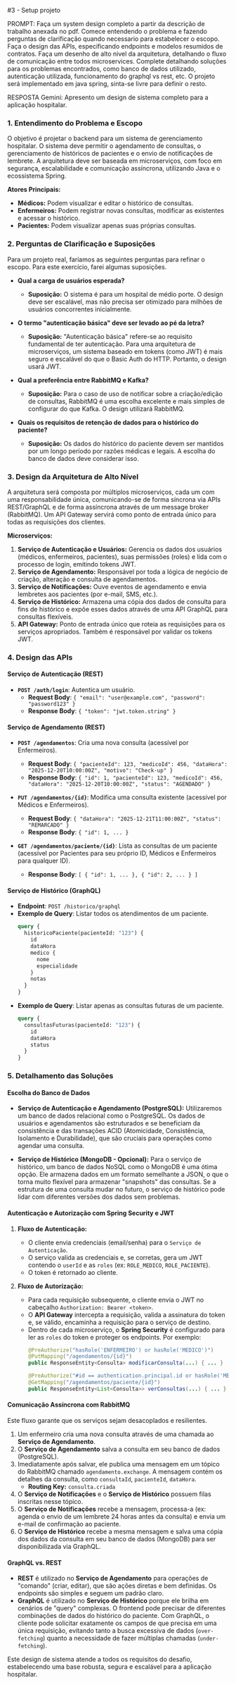 #3 - Setup projeto

PROMPT: 
Faça um system design completo a partir da descrição de trabalho anexada no pdf. Comece entendendo o problema e fazendo perguntas de clarificação quando necessario para estabelecer o escopo. Faça o design das APIs, especificando endpoints e modelos resumidos de contratos. Faça um desenho de alto nivel da arquitetura, detalhando o fluxo de comunicação entre todos microservices. Complete detalhando soluções para os problemas encontrados, como banco de dados utilizado, autenticação utilizada, funcionamento do graphql vs rest, etc. O projeto será implementado em java spring, sinta-se livre para definir o resto.

RESPOSTA Gemini:
Apresento um design de sistema completo para a aplicação hospitalar.

### 1. Entendimento do Problema e Escopo

O objetivo é projetar o backend para um sistema de gerenciamento hospitalar. O sistema deve permitir o agendamento de consultas, o gerenciamento de históricos de pacientes e o envio de notificações de lembrete. A arquitetura deve ser baseada em microserviços, com foco em segurança, escalabilidade e comunicação assíncrona, utilizando Java e o ecossistema Spring.

**Atores Principais:**
*   **Médicos:** Podem visualizar e editar o histórico de consultas.
*   **Enfermeiros:** Podem registrar novas consultas, modificar as existentes e acessar o histórico.
*   **Pacientes:** Podem visualizar apenas suas próprias consultas.

### 2. Perguntas de Clarificação e Suposições

Para um projeto real, faríamos as seguintes perguntas para refinar o escopo. Para este exercício, farei algumas suposições.

*   **Qual a carga de usuários esperada?**
    *   **Suposição:** O sistema é para um hospital de médio porte. O design deve ser escalável, mas não precisa ser otimizado para milhões de usuários concorrentes inicialmente.

*   **O termo "autenticação básica" deve ser levado ao pé da letra?**
    *   **Suposição:** "Autenticação básica" refere-se ao requisito fundamental de ter autenticação. Para uma arquitetura de microserviços, um sistema baseado em tokens (como JWT) é mais seguro e escalável do que o Basic Auth do HTTP. Portanto, o design usará JWT.

*   **Qual a preferência entre RabbitMQ e Kafka?**
    *   **Suposição:** Para o caso de uso de notificar sobre a criação/edição de consultas, RabbitMQ é uma escolha excelente e mais simples de configurar do que Kafka. O design utilizará RabbitMQ.

*   **Quais os requisitos de retenção de dados para o histórico do paciente?**
    *   **Suposição:** Os dados do histórico do paciente devem ser mantidos por um longo período por razões médicas e legais. A escolha do banco de dados deve considerar isso.

### 3. Design da Arquitetura de Alto Nível

A arquitetura será composta por múltiplos microserviços, cada um com uma responsabilidade única, comunicando-se de forma síncrona via APIs REST/GraphQL e de forma assíncrona através de um message broker (RabbitMQ). Um API Gateway servirá como ponto de entrada único para todas as requisições dos clientes.

**Microserviços:**
1.  **Serviço de Autenticação e Usuários:** Gerencia os dados dos usuários (médicos, enfermeiros, pacientes), suas permissões (roles) e lida com o processo de login, emitindo tokens JWT.
2.  **Serviço de Agendamento:** Responsável por toda a lógica de negócio de criação, alteração e consulta de agendamentos.
3.  **Serviço de Notificações:** Ouve eventos de agendamento e envia lembretes aos pacientes (por e-mail, SMS, etc.).
4.  **Serviço de Histórico:** Armazena uma cópia dos dados de consulta para fins de histórico e expõe esses dados através de uma API GraphQL para consultas flexíveis.
5.  **API Gateway:** Ponto de entrada único que roteia as requisições para os serviços apropriados. Também é responsável por validar os tokens JWT.

### 4. Design das APIs

#### Serviço de Autenticação (REST)
*   **`POST /auth/login`**: Autentica um usuário.
    *   **Request Body**: `{ "email": "user@example.com", "password": "password123" }`
    *   **Response Body**: `{ "token": "jwt.token.string" }`

#### Serviço de Agendamento (REST)
*   **`POST /agendamentos`**: Cria uma nova consulta (acessível por Enfermeiros).
    *   **Request Body**: `{ "pacienteId": 123, "medicoId": 456, "dataHora": "2025-12-20T10:00:00Z", "motivo": "Check-up" }`
    *   **Response Body**: `{ "id": 1, "pacienteId": 123, "medicoId": 456, "dataHora": "2025-12-20T10:00:00Z", "status": "AGENDADO" }`

*   **`PUT /agendamentos/{id}`**: Modifica uma consulta existente (acessível por Médicos e Enfermeiros).
    *   **Request Body**: `{ "dataHora": "2025-12-21T11:00:00Z", "status": "REMARCADO" }`
    *   **Response Body**: `{ "id": 1, ... }`

*   **`GET /agendamentos/paciente/{id}`**: Lista as consultas de um paciente (acessível por Pacientes para seu próprio ID, Médicos e Enfermeiros para qualquer ID).
    *   **Response Body**: `[ { "id": 1, ... }, { "id": 2, ... } ]`

#### Serviço de Histórico (GraphQL)
*   **Endpoint**: `POST /historico/graphql`
*   **Exemplo de Query**: Listar todos os atendimentos de um paciente.
    ```graphql
    query {
      historicoPaciente(pacienteId: "123") {
        id
        dataHora
        medico {
          nome
          especialidade
        }
        notas
      }
    }
    ```
*   **Exemplo de Query**: Listar apenas as consultas futuras de um paciente.
    ```graphql
    query {
      consultasFuturas(pacienteId: "123") {
        id
        dataHora
        status
      }
    }
    ```

### 5. Detalhamento das Soluções

#### Escolha do Banco de Dados
*   **Serviço de Autenticação e Agendamento (PostgreSQL):** Utilizaremos um banco de dados relacional como o PostgreSQL. Os dados de usuários e agendamentos são estruturados e se beneficiam da consistência e das transações ACID (Atomicidade, Consistência, Isolamento e Durabilidade), que são cruciais para operações como agendar uma consulta.

*   **Serviço de Histórico (MongoDB - Opcional):** Para o serviço de histórico, um banco de dados NoSQL como o MongoDB é uma ótima opção. Ele armazena dados em um formato semelhante a JSON, o que o torna muito flexível para armazenar "snapshots" das consultas. Se a estrutura de uma consulta mudar no futuro, o serviço de histórico pode lidar com diferentes versões dos dados sem problemas.

#### Autenticação e Autorização com Spring Security e JWT
1.  **Fluxo de Autenticação:**
    *   O cliente envia credenciais (email/senha) para o `Serviço de Autenticação`.
    *   O serviço valida as credenciais e, se corretas, gera um JWT contendo o `userId` e as `roles` (ex: `ROLE_MEDICO`, `ROLE_PACIENTE`).
    *   O token é retornado ao cliente.

2.  **Fluxo de Autorização:**
    *   Para cada requisição subsequente, o cliente envia o JWT no cabeçalho `Authorization: Bearer <token>`.
    *   O **API Gateway** intercepta a requisição, valida a assinatura do token e, se válido, encaminha a requisição para o serviço de destino.
    *   Dentro de cada microserviço, o **Spring Security** é configurado para ler as `roles` do token e proteger os endpoints. Por exemplo:
        ```java
        @PreAuthorize("hasRole('ENFERMEIRO') or hasRole('MEDICO')")
        @PutMapping("/agendamentos/{id}")
        public ResponseEntity<Consulta> modificarConsulta(...) { ... }

        @PreAuthorize("#id == authentication.principal.id or hasRole('MEDICO')")
        @GetMapping("/agendamentos/paciente/{id}")
        public ResponseEntity<List<Consulta>> verConsultas(...) { ... }
        ```

#### Comunicação Assíncrona com RabbitMQ
Este fluxo garante que os serviços sejam desacoplados e resilientes.

1.  Um enfermeiro cria uma nova consulta através de uma chamada ao **Serviço de Agendamento**.
2.  O **Serviço de Agendamento** salva a consulta em seu banco de dados (PostgreSQL).
3.  Imediatamente após salvar, ele publica uma mensagem em um tópico do RabbitMQ chamado `agendamento.exchange`. A mensagem contém os detalhes da consulta, como `consultaId`, `pacienteId`, `dataHora`.
    *   **Routing Key:** `consulta.criada`
4.  O **Serviço de Notificações** e o **Serviço de Histórico** possuem filas inscritas nesse tópico.
5.  O **Serviço de Notificações** recebe a mensagem, processa-a (ex: agenda o envio de um lembrete 24 horas antes da consulta) e envia um e-mail de confirmação ao paciente.
6.  O **Serviço de Histórico** recebe a mesma mensagem e salva uma cópia dos dados da consulta em seu banco de dados (MongoDB) para ser disponibilizada via GraphQL.

#### GraphQL vs. REST
*   **REST** é utilizado no **Serviço de Agendamento** para operações de "comando" (criar, editar), que são ações diretas e bem definidas. Os endpoints são simples e seguem um padrão claro.
*   **GraphQL** é utilizado no **Serviço de Histórico** porque ele brilha em cenários de "query" complexas. O frontend pode precisar de diferentes combinações de dados do histórico do paciente. Com GraphQL, o cliente pode solicitar exatamente os campos de que precisa em uma única requisição, evitando tanto a busca excessiva de dados (`over-fetching`) quanto a necessidade de fazer múltiplas chamadas (`under-fetching`).

Este design de sistema atende a todos os requisitos do desafio, estabelecendo uma base robusta, segura e escalável para a aplicação hospitalar.